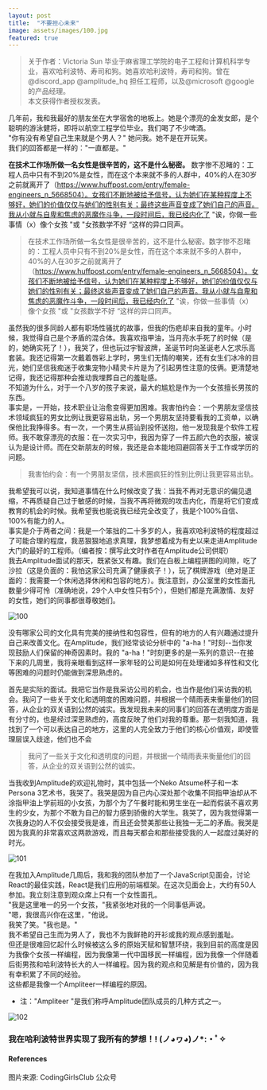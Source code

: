 ```yaml
---
layout: post
title:  "不要担心未来"
image: assets/images/100.jpg
featured: true
---
```


> 关于作者：Victoria Sun 毕业于麻省理工学院的电子工程和计算机科学专业，喜欢哈利波特、寿司和狗。她喜欢哈利波特，寿司和狗。曾在@discord_app @amplitude_hq 担任工程师，以及@microsoft @google 的产品经理。  
> 本文获得作者授权发表。  

几年前，我和我最好的朋友坐在大学宿舍的地板上。她是个漂亮的金发女郎，是个聪明的游泳健将，即将以航空工程学位毕业。我们喝了不少啤酒。  
"你有没有希望自己生来就是个男人？" 她问我。她不是在开玩笑。  
我们的回答都是一样的："一直都是。"  

**在技术工作场所做一名女性是很辛苦的，这不是什么秘密。** 数字惨不忍睹的：工程人员中只有不到20%是女性，而在这个本来就不多的人群中，40%的人在30岁之前就离开了（https://www.huffpost.com/entry/female-engineers_n_5668504）。女孩们不断地被给予信号，认为她们在某种程度上不够好，她们的价值仅仅与她们的性别有关；最终这些声音变成了她们自己的声音。我从小就与自卑和焦虑的恶魔作斗争，一段时间后，我已经内化了 "诶，你做一些事情（x）像个女孩 "或 "女孩数学不好 “这样的异口同声。  

> 在技术工作场所做一名女性是很辛苦的，这不是什么秘密。数字惨不忍睹的：工程人员中只有不到20%是女性，而在这个本来就不多的人群中，40%的人在30岁之前就离开了（https://www.huffpost.com/entry/female-engineers_n_5668504）。女孩们不断地被给予信号，认为她们在某种程度上不够好，她们的价值仅仅与她们的性别有关；最终这些声音变成了她们自己的声音。我从小就与自卑和焦虑的恶魔作斗争，一段时间后，我已经内化了 "诶，你做一些事情（x）像个女孩 "或 "女孩数学不好 “这样的异口同声。  

虽然我的很多同龄人都有职场性骚扰的故事，但我的伤疤却来自我的童年。小时候，我觉得自己是个矛盾的混合体。我喜欢指甲油，当月亮水手死了的时候（是的，她确实死了！），我哭了，但也玩过宇智波牌，圣诞节时向圣诞老人乞求乐高套装。我还记得第一次戴着唇彩上学时，男生们无情的嘲笑，还有女生们冰冷的目光，她们坚信我痴迷于收集宠物小精灵卡片是为了引起男性注意的伎俩。更清楚地记得，我还记得那种会推动我埋葬自己的羞耻感。  
不知道为什么，对于一个八岁的孩子来说，最大的尴尬是作为一个女孩擅长男孩的东西。  
事实是，一开始，技术职业让治愈变得更加困难。我害怕约会：一个男朋友坚信技术领域疯狂的男女比例让我更容易出轨，另一个男朋友坚持要看我的工资单，以确保他比我挣得多。有一次，一个男生从搭讪到投怀送抱，他一发现我是个软件工程师。我不敢穿漂亮的衣服：在一次实习中，我因为穿了一件五颜六色的衣服，被误认为是设计师。而在交新朋友的时候，我还是会本能地回避回答关于工作或学历的问题。  

> 我害怕约会：有一个男朋友坚信，技术圈疯狂的性别比例让我更容易出轨。  

我希望我可以说，我知道事情在什么时候改变了我：当我不再对无意识的偏见退缩，不再质疑自己过于敏感的时候，当我不再将微观的攻击内化，而是将它们变成教育的机会的时候。我希望我也能说我已经完全改变了，我是个100%自信、100%有能力的人。  
事实是介于两者之间：我是一个笨拙的二十多岁的人，我喜欢哈利波特的程度超过了可能合理的程度，我恶狠狠地追求真理，我梦想着成为有史以来走进Amplitude大门的最好的工程师。（编者按：撰写此文时作者在Amplitude公司供职）  
我去Amplitude面试的那天，既紧张又有趣。我们在白板上编程拼图的间隙，吃了沙拉（这是负面的：我怕这家公司充满了健康疯子！），玩了棋牌游戏（绝对是正面的：我需要一个休闲选择休闲和包容的地方）。我注意到，办公室里的女性面孔数量少得可怜（准确地说，29个人中女性只有5个），但她们都是充满激情、友好的女性，她们的同事都很尊敬她们。  

![100](../assets/images/100.jpg)  

没有哪家公司的文化具有完美的接纳性和包容性，但有的地方的人有兴趣通过提升自己来改善文化。在Amplitude，我们经常谈论分析中的 "a-ha！"时刻--当你发现鼓励人们保留的神奇因素时。我的 "a-ha！"时刻更多的是一系列的意识--在接下来的几周里，我将亲眼看到这样一家年轻的公司是如何在处理诸如多样性和文化等困难的问题时仍能做到深思熟虑的。  

首先是实际的面试。我把它当作是我采访公司的机会，也当作是他们采访我的机会。我问了一些关于文化和透明度的困难问题，并根据一个晴雨表来衡量他们的回答，从企业的双关语到公然的诚实。我发现我未来的同事们的回答在透明度方面是有分寸的，也是经过深思熟虑的，高度反映了他们对我的尊重。那一刻我知道，我找到了一个可以表达自己的地方，这里的人完全致力于他们的核心价值观，即使管理层误入歧途，他们也不会  

> 我问了一些关于文化和透明度的问题，并根据一个晴雨表来衡量他们的回答，从企业的双关语到公然的诚实。  

当我收到Amplitude的欢迎礼物时，其中包括一个Neko Atsume杯子和一本Persona 3艺术书，我哭了。我哭是因为自己内心深处那个收集不同指甲油却从不涂指甲油上学前班的小女孩，为那个为了午餐时能和男生坐在一起而假装不喜欢男生的少女，为那个不敢为自己的智力感到骄傲的大学生。我哭了，因为我觉得第一次我身边的人不仅会接受我是谁，而且还会赞美那些让我独一无二的矛盾。我哭是因为我真的非常喜欢这两款游戏，而且每天都会和那些接受我的人一起度过美好的时光。  

![101](../assets/images/101.jpg)  

在我加入Amplitude几周后，我和我的团队参加了一个JavaScript见面会，讨论React的最佳实践，React是我们应用的前端框架。在这次见面会上，大约有50人参加。我立刻注意到观众席上只有一个女性面孔。  
"我是这里唯一的另一个女孩，"我紧张地对我的一个同事低声说。  
"嗯，我很高兴你在这里，"他说。    
我笑了笑。"我也是。"    
我不希望自己生而为男人了，我也不为我鲜艳的开衫或我的观点感到羞耻。  
但还是很难回忆起什么时候被这么多的原始天赋和智慧环绕，我到目前的高度是因为我像个女孩一样编程，因为我像第一代中国移民一样编程，因为我像一个伴随着后街男孩和哈利波特长大的人一样编程。因为我的观点和见解是有价值的，因为我有幸积累了不同的经验。  
这些都是我像一个Ampliteer一样编程的原因。    

* 注："Ampliteer "是我们称呼Amplitude团队成员的几种方式之一。  

![102](../assets/images/102.jpg)  

### 我在哈利波特世界实现了我所有的梦想！! (ノ◕ヮ◕)ノ*:・ﾟ✧  

#### References
图片来源: CodingGirlsClub 公众号 

  
